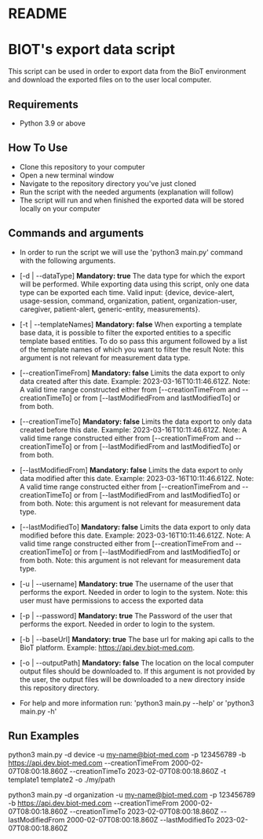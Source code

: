 # README

# BIOT's export data script

This script can be used in order to export data from the BioT environment and download the exported files on to the user local computer.

## Requirements
- Python 3.9 or above

## How To Use
- Clone this repository to your computer
- Open a new terminal window
- Navigate to the repository directory you've just cloned
- Run the script with the needed arguments (explanation will follow)
- The script will run and when finished the exported data will be stored locally on your computer

## Commands and arguments
- In order to run the script we will use the 'python3 main.py' command with the following arguments.


- [-d | --dataType] **Mandatory: true** The data type for which the export will be performed. While exporting data using this script, only one data type can be exported each time.
  Valid input: {device, device-alert, usage-session, command, organization, patient, organization-user, caregiver, patient-alert, generic-entity, measurements}.
- [-t | --templateNames] **Mandatory: false** When exporting a template base data, it is possible to filter the exported entities to a specific template based entities. 
  To do so pass this argument followed by a list of the template names of which you want to filter the result
  Note: this argument is not relevant for measurement data type.
- [--creationTimeFrom] **Mandatory: false** Limits the data export to only data created after this date. Example: 2023-03-16T10:11:46.612Z. 
  Note: A valid time range constructed either from [--creationTimeFrom and --creationTimeTo] or from [--lastModifiedFrom and lastModifiedTo] or from both.
- [--creationTimeTo] **Mandatory: false** Limits the data export to only data created before this date. Example: 2023-03-16T10:11:46.612Z. 
  Note: A valid time range constructed either from [--creationTimeFrom and --creationTimeTo] or from [--lastModifiedFrom and lastModifiedTo] or from both.
- [--lastModifiedFrom] **Mandatory: false** Limits the data export to only data modified after this date. Example: 2023-03-16T10:11:46.612Z. 
  Note: A valid time range constructed either from [--creationTimeFrom and --creationTimeTo] or from [--lastModifiedFrom and lastModifiedTo] or from both.
  Note: this argument is not relevant for measurement data type.
- [--lastModifiedTo] **Mandatory: false** Limits the data export to only data modified before this date. Example: 2023-03-16T10:11:46.612Z. 
  Note: A valid time range constructed either from [--creationTimeFrom and --creationTimeTo] or from [--lastModifiedFrom and lastModifiedTo] or from both.
  Note: this argument is not relevant for measurement data type.
- [-u | --username] **Mandatory: true** The username of the user that performs the export. Needed in order to login to the system. 
  Note: this user must have permissions to access the exported data
- [-p | --password] **Mandatory: true** The Password of the user that performs the export. Needed in order to login to the system.
- [-b | --baseUrl] **Mandatory: true** The base url for making api calls to the BioT platform. Example: https://api.dev.biot-med.com.
- [-o | --outputPath] **Mandatory: false** The location on the local computer output files should be downloaded to. 
  If this argument is not provided by the user, the output files will be downloaded to a new directory inside this repository directory.


- For help and more information run: 'python3 main.py --help' or 'python3 main.py -h' 

## Run Examples
python3 main.py -d device -u my-name@biot-med.com -p 123456789 -b https://api.dev.biot-med.com --creationTimeFrom 2000-02-07T08:00:18.860Z --creationTimeTo 2023-02-07T08:00:18.860Z -t template1 template2 -o ./my/path 

python3 main.py -d organization -u my-name@biot-med.com -p 123456789 -b https://api.dev.biot-med.com --creationTimeFrom 2000-02-07T08:00:18.860Z --creationTimeTo 2023-02-07T08:00:18.860Z  --lastModifiedFrom 2000-02-07T08:00:18.860Z --lastModifiedTo 2023-02-07T08:00:18.860Z 
